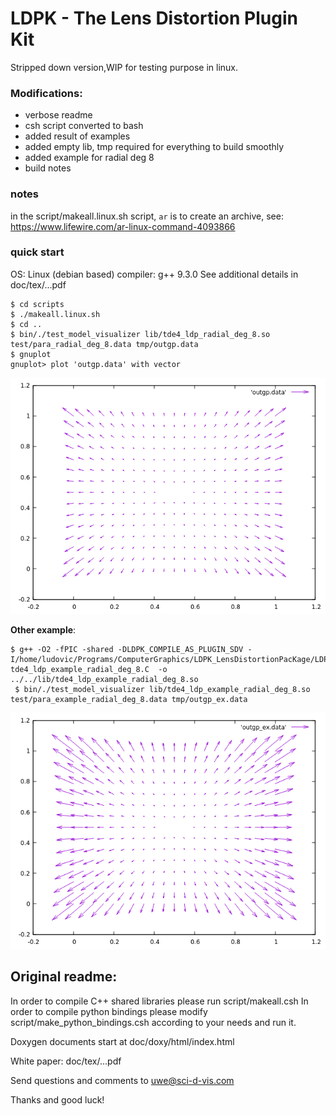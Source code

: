 # LDPK - The Lens Distortion Plugin Kit 

Stripped down version,WIP for testing purpose in linux.

### Modifications:

- verbose readme
- csh script converted to bash
- added result of examples
- added empty lib, tmp required for everything to build smoothly
- added example for radial deg 8
- build notes

### notes

in the script/makeall.linux.sh script, `ar` is to create an archive, see:
https://www.lifewire.com/ar-linux-command-4093866

### quick start

OS: Linux (debian based)
compiler: g++ 9.3.0
See additional details in doc/tex/...pdf

    $ cd scripts
    $ ./makeall.linux.sh
    $ cd ..
    $ bin/./test_model_visualizer lib/tde4_ldp_radial_deg_8.so test/para_radial_deg_8.data tmp/outgp.data
    $ gnuplot
    gnuplot> plot 'outgp.data' with vector

![field](img/outpg.png)


**Other example**:

    $ g++ -O2 -fPIC -shared -DLDPK_COMPILE_AS_PLUGIN_SDV -I/home/ludovic/Programs/ComputerGraphics/LDPK_LensDistortionPacKage/LDPK/script/../include tde4_ldp_example_radial_deg_8.C  -o ../../lib/tde4_ldp_example_radial_deg_8.so
     $ bin/./test_model_visualizer lib/tde4_ldp_example_radial_deg_8.so test/para_example_radial_deg_8.data tmp/outgp_ex.data


![field](img/outpg_ex.png)

## Original readme:


In order to compile C++ shared libraries please run script/makeall.csh
In order to compile python bindings please modify script/make_python_bindings.csh
according to your needs and run it.

Doxygen documents start at doc/doxy/html/index.html

White paper: doc/tex/...pdf

Send questions and comments to uwe@sci-d-vis.com

Thanks and good luck!

